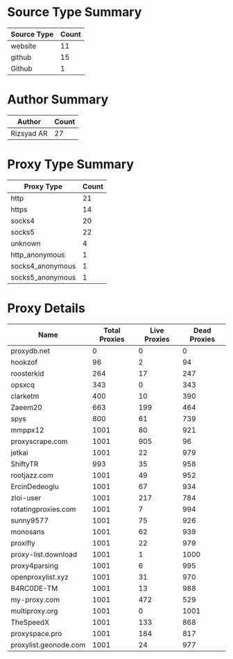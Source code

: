 # Source Type Summary

| Source Type | Count |
|-------------|-------|
| website | 11 |
| github | 15 |
| Github | 1 |


# Author Summary

| Author | Count |
|--------|-------|
| Rizsyad AR | 27 |


# Proxy Type Summary

| Proxy Type | Count |
|------------|-------|
| http | 21 |
| https | 14 |
| socks4 | 20 |
| socks5 | 22 |
| unknown | 4 |
| http_anonymous | 1 |
| socks4_anonymous | 1 |
| socks5_anonymous | 1 |


# Proxy Details

| Name | Total Proxies | Live Proxies | Dead Proxies |
|------|---------------|--------------|---------------|
| proxydb.net | 0 | 0 | 0 |
| hookzof | 96 | 2 | 94 |
| roosterkid | 264 | 17 | 247 |
| opsxcq | 343 | 0 | 343 |
| clarketm | 400 | 10 | 390 |
| Zaeem20 | 663 | 199 | 464 |
| spys | 800 | 61 | 739 |
| mmppx12 | 1001 | 80 | 921 |
| proxyscrape.com | 1001 | 905 | 96 |
| jetkai | 1001 | 22 | 979 |
| ShiftyTR | 993 | 35 | 958 |
| rootjazz.com | 1001 | 49 | 952 |
| ErcinDedeoglu | 1001 | 67 | 934 |
| zloi-user | 1001 | 217 | 784 |
| rotatingproxies.com | 1001 | 7 | 994 |
| sunny9577 | 1001 | 75 | 926 |
| monosans | 1001 | 62 | 939 |
| proxifly | 1001 | 22 | 979 |
| proxy-list.download | 1001 | 1 | 1000 |
| proxy4parsing | 1001 | 6 | 995 |
| openproxylist.xyz | 1001 | 31 | 970 |
| B4RC0DE-TM | 1001 | 13 | 988 |
| my-proxy.com | 1001 | 472 | 529 |
| multiproxy.org | 1001 | 0 | 1001 |
| TheSpeedX | 1001 | 133 | 868 |
| proxyspace.pro | 1001 | 184 | 817 |
| proxylist.geonode.com | 1001 | 24 | 977 |

